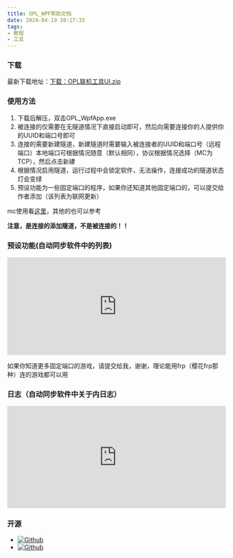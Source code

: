 ```yaml
---
title: OPL_WPF帮助文档
date: 2024-04-19 20:17:33
tags:
- 教程
- 工具
---
```

### 下载
最新下载地址：[下载：OPL联机工具UI.zip](https://file.gldhn.top/file/OPL联机工具UI.zip)

### 使用方法
1. 下载后解压，双击OPL_WpfApp.exe
2. 被连接的仅需要在无隧道情况下直接启动即可，然后向需要连接你的人提供你的UUID和端口号即可
3. 连接的需要新建隧道，新建隧道时需要输入被连接者的UUID和端口号（远程端口）本地端口可根据情况随意（默认相同），协议根据情况选择（MC为TCP），然后点击新建
4. 根据情况启用隧道，运行过程中会锁定软件，无法操作，连接成功的隧道状态灯会变绿
5. 预设功能为一些固定端口的程序，如果你还知道其他固定端口的，可以提交给作者添加（该列表为联网更新）

mc使用看[这里](/2024/04/22/opl_mc/)，其他的也可以参考

**注意，是连接的添加隧道，不是被连接的！！**
### 预设功能(自动同步软件中的列表)

<iframe src="https://file.gldhn.top/web/preset/?type=preset" width="100%" height="225px" frameborder="0" scrolling="yes"></iframe>

如果你知道更多固定端口的游戏，请提交给我，谢谢，理论能用frp（樱花frp那种）连的游戏都可以用

### 日志（自动同步软件中关于内日志）

<iframe src="https://file.gldhn.top/web/preset/?type=update" width="100%" height="235px" frameborder="0" scrolling="yes"></iframe>

### 开源
- [![Github](https://img.shields.io/badge/Github-OPL_WpfApp-Green?logo=github)](https://github.com/Guailoudou/OPL-WpfApp)
- [![Github](https://img.shields.io/badge/Github-openp2p-Green?logo=github)](https://github.com/openp2p-cn/openp2p)

